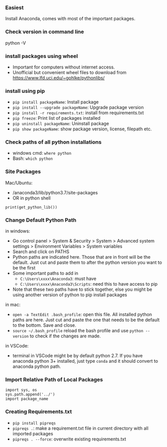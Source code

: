 ### Easiest
Install Anaconda, comes with most of the important packages.

### Check version in command line
python -V

### install packages using wheel
   * Important for computers without internet access.
   * Unofficial but convenient wheel files to download from https://www.lfd.uci.edu/~gohlke/pythonlibs/

### install using pip
  * ``pip install packageName``: Install package
  * ``pip install --upgrade packageName``: Upgrade package version
  * ``pip install -r requirements.txt``: install from requirements.txt
  * ``pip freeze``: Print list of packages installed
  * ``pip uninstall packageName``: Uninstall package
  * ``pip show packageName``: show package version, license, filepath etc.

### Check paths of all python installations
  * windows cmd: `where python`
  * Bash: `which python`

### Site Packages
Mac/Ubuntu:
  * /anaconda3/lib/python3.7/site-packages
  * OR in python shell
```from distutils.sysconfig import get_python_lib
print(get_python_lib())
```


### Change Default Python Path

in windows:
  
  * Go control panel > System & Security > System > Advanced system settings > Environment Variables > System variables
  * Search and click on PATHS
  * Python paths are indicated here. Those that are in front will be the default. Just cut and paste them to after the python version you want to be the first
  * Some important paths to add in
      - ``C:\Users\xxxx\Anaconda3``: must have 
      - ``C:\Users\xxxx\Anaconda3\Scripts``: need this to have access to pip
  * Note that these two paths have to stick together, else you might be using another version of python to pip install packages
  
in mac:

  * ``open -a TextEdit .bash_profile``: open this file. All installed python paths are here. Just cut and paste the one that needs to be the default to the bottom. Save and close.
  * ``source ~/.bash_profile`` reload the bash profile and use ``python --version`` to check if the changes are made.
  
in VSCode:

 * terminal in VSCode might be by default python 2.7. If you have anaconda python 3+ installed, just type ``conda`` and it should convert to anaconda python path.


### Import Relative Path of Local Packages
```
import sys, os
sys.path.append('../')
import package_name
```


### Creating Requirements.txt

 * ``pip install pipreqs``
 * ``pipreqs .``: make a requirement.txt file in current directory with all imported packages
 * ``pipreqs . --force``: overwrite existing requirements.txt